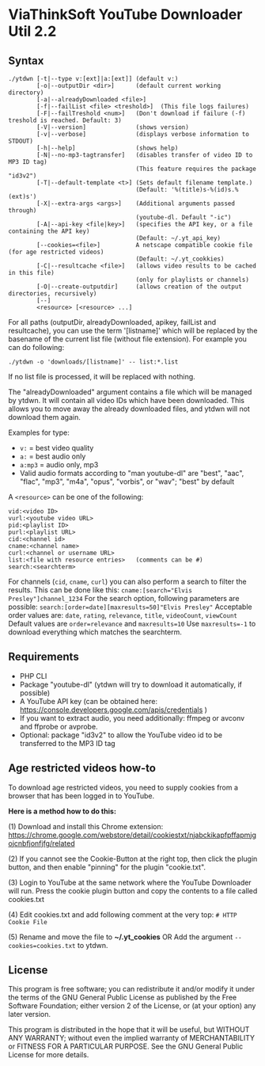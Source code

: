 
# ViaThinkSoft YouTube Downloader Util 2.2

## Syntax

    ./ytdwn [-t|--type v:[ext]|a:[ext]] (default v:)
            [-o|--outputDir <dir>]      (default current working directory)
            [-a|--alreadyDownloaded <file>]
            [-f|--failList <file> <treshold>]  (This file logs failures)
            [-F|--failTreshold <num>]   (Don't download if failure (-f) treshold is reached. Default: 3)
            [-V|--version]              (shows version)
            [-v|--verbose]              (displays verbose information to STDOUT)
            [-h|--help]                 (shows help)
            [-N|--no-mp3-tagtransfer]   (disables transfer of video ID to MP3 ID tag)
                                        (This feature requires the package "id3v2")
            [-T|--default-template <t>] (Sets default filename template.)
                                        (Default: '%(title)s-%(id)s.%(ext)s')
            [-X|--extra-args <args>]    (Additional arguments passed through)
                                        (youtube-dl. Default "-ic")
            [-A|--api-key <file|key>]   (specifies the API key, or a file containing the API key)
                                        (Default: ~/.yt_api_key)
            [--cookies=<file>]          A netscape compatible cookie file (for age restricted videos)
                                        (Default: ~/.yt_cookkies)
            [-C|--resultcache <file>]   (allows video results to be cached in this file)
                                        (only for playlists or channels)
            [-O|--create-outputdir]     (allows creation of the output directories, recursively)
            [--]
            <resource> [<resource> ...]

For all paths (outputDir, alreadyDownloaded, apikey, failList and resultcache), you can use the
term '[listname]' which will be replaced by the basename of the current list file (without file extension).
For example you can do following:

    ./ytdwn -o 'downloads/[listname]' -- list:*.list

If no list file is processed, it will be replaced with nothing.

The "alreadyDownloaded" argument contains a file which will be managed by ytdwn.
It will contain all video IDs which have been downloaded. This allows you to
move away the already downloaded files, and ytdwn will not download them again.

Examples for type:
- `v:` = best video quality
- `a:` = best audio only
- `a:mp3` = audio only, mp3
- Valid audio formats according to "man youtube-dl" are
  "best", "aac", "flac", "mp3", "m4a", "opus", "vorbis", or "wav"; "best" by default

A `<resource>` can be one of the following:

    vid:<video ID>
    vurl:<youtube video URL>
    pid:<playlist ID>
    purl:<playlist URL>
    cid:<channel id>
    cname:<channel name>
    curl:<channel or username URL>
    list:<file with resource entries>   (comments can be #)
    search:<searchterm>

For channels (`cid`, `cname`, `curl`) you can also perform a search to filter the results.
This can be done like this: `cname:[search="Elvis Presley"]channel_1234`
For the search option, following parameters are possible: `search:[order=date][maxresults=50]"Elvis Presley"`
Acceptable order values are: `date`, `rating`, `relevance`, `title`, `videoCount`, `viewCount`
Default values are `order=relevance` and `maxresults=10`
Use `maxresults=-1` to download everything which matches the searchterm.

## Requirements
- PHP CLI
- Package "youtube-dl" (ytdwn will try to download it automatically, if possible)
- A YouTube API key (can be obtained here: https://console.developers.google.com/apis/credentials )
- If you want to extract audio, you need additionally: ffmpeg or avconv and ffprobe or avprobe.
- Optional: package "id3v2" to allow the YouTube video id to be transferred to the MP3 ID tag

## Age restricted videos how-to

To download age restricted videos, you need to supply cookies from a browser that has been logged in to YouTube.

**Here is a method how to do this:**

(1) Download and install this Chrome extension:
https://chrome.google.com/webstore/detail/cookiestxt/njabckikapfpffapmjgojcnbfjonfjfg/related

(2) If you cannot see the Cookie-Button at the right top, then click the plugin button, and then enable "pinning" for the plugin "cookie.txt".

(3) Login to YouTube at the same network where the YouTube Downloader will run.
Press the cookie plugin button and copy the contents to a file called cookies.txt

(4) Edit cookies.txt and add following comment at the very top: `# HTTP Cookie File`

(5) Rename and move the file to **~/.yt_cookies**
OR
Add the argument `--cookies=cookies.txt` to ytdwn.

## License

This program is free software; you can redistribute it and/or modify it under the terms of the GNU General Public License as published by  the Free Software Foundation; either version 2 of the License, or (at your option) any later version.
 
This program is distributed in the hope that it will be useful, but WITHOUT ANY WARRANTY; without even the implied warranty of MERCHANTABILITY or FITNESS FOR A PARTICULAR PURPOSE.  See the GNU General Public License for more details.

